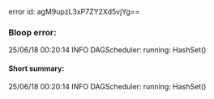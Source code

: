 error id: agM9upzL3xP7ZY2Xd5vjYg==
### Bloop error:

25/06/18 00:20:14 INFO DAGScheduler: running: HashSet()
#### Short summary: 

25/06/18 00:20:14 INFO DAGScheduler: running: HashSet()